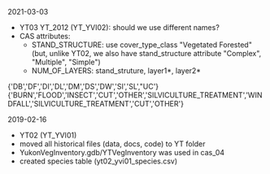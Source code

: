 2021-03-03
  - YT03 YT_2012 (YT_YVI02): should we use different names?
  - CAS attributes:
    - STAND_STRUCTURE: use cover_type_class "Vegetated Forested" (but, unlike YT02, we also have stand_structure attribute "Complex", "Multiple", "Simple")
    - NUM_OF_LAYERS: stand_struture, layer1*, layer2*


{'DB','DF','DI','DL','DM','DS','DW','SI','SL',"UC'}
{'BURN','FLOOD','INSECT','CUT','OTHER','SILVICULTURE_TREATMENT','WINDFALL','SILVICULTURE_TREATMENT','CUT','OTHER'}


2019-02-16
  - YT02 (YT_YVI01)
  - moved all historical files (data, docs, code) to YT folder
  - YukonVegInventory.gdb/YTVegInventory was used in cas_04
  - created species table (yt02_yvi01_species.csv)
